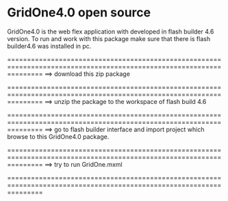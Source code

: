  
GridOne4.0 open source
======================


GridOne4.0 is the web flex application with developed in flash builder 4.6 version. To run and work with this package make sure that there is flash builder4.6 was installed in pc.

=====================================================================================================================
==> download this zip package 

=====================================================================================================================
==> unzip the package to the workspace of flash build 4.6

=====================================================================================================================
==> go to flash builder interface and import project which browse to this GridOne4.0 package.

=====================================================================================================================
==> try to run GridOne.mxml

=====================================================================================================================
